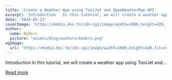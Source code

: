 ```yaml
---
title: 'Create a Weather App using ToolJet and OpenWeatherMap API'
excerpt: 'Introduction   In this tutorial, we will create a weather app using ToolJet and...'
date: '2024-05-23'
coverImage: 'https://media.dev.to/cdn-cgi/image/width=1000,height=420,fit=cover,gravity=auto,format=auto/https%3A%2F%2Fdev-to-uploads.s3.amazonaws.com%2Fuploads%2Farticles%2Fs20hcz7jsq97cc0slzbc.png'
author:
  name: Koders
  picture: "assets/blog/authors/koders.png"
ogImage:
  url: 'https://media.dev.to/cdn-cgi/image/width=1000,height=420,fit=cover,gravity=auto,format=auto/https%3A%2F%2Fdev-to-uploads.s3.amazonaws.com%2Fuploads%2Farticles%2Fs20hcz7jsq97cc0slzbc.png'
---
```


Introduction   In this tutorial, we will create a weather app using ToolJet and...

[Read more](https://dev.to/tooljet/create-a-weather-app-using-tooljet-and-openweathermap-api-3cfm)
